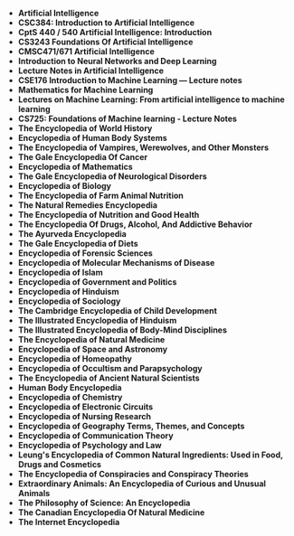 <ul>

                             
 <li><b><a target="_blank" href="https://github.com/manjunath5496/Encyclopedia-Books/blob/master/ncy(1).pdf" style="text-decoration:none;">Artificial Intelligence</a></b></li>
 <li><b><a target="_blank" href="https://github.com/manjunath5496/Encyclopedia-Books/blob/master/ncy(2).pdf" style="text-decoration:none;">CSC384: Introduction to Artificial Intelligence  </a></b></li>
                                <li><b><a target="_blank" href="https://github.com/manjunath5496/Encyclopedia-Books/blob/master/ncy(3).pdf" style="text-decoration:none;">CptS 440 / 540 Artificial Intelligence: Introduction</a></b></li>
 <li><b><a target="_blank" href="https://github.com/manjunath5496/Encyclopedia-Books/blob/master/ncy(4).pdf" style="text-decoration:none;">CS3243 Foundations Of Artificial Intelligence</a></b></li>                              
<li><b><a target="_blank" href="https://github.com/manjunath5496/Encyclopedia-Books/blob/master/ncy(5).pdf" style="text-decoration:none;">CMSC471/671 Artificial Intelligence</a></b></li>
<li><b><a target="_blank" href="https://github.com/manjunath5496/Encyclopedia-Books/blob/master/ncy(6).pdf" style="text-decoration:none;">Introduction to Neural Networks and Deep Learning</a></b></li>
 
  <li><b><a target="_blank" href="https://github.com/manjunath5496/Encyclopedia-Books/blob/master/ncy(7).pdf" style="text-decoration:none;">Lecture Notes in Artificial Intelligence</a></b></li>
 <li><b><a target="_blank" href="https://github.com/manjunath5496/Encyclopedia-Books/blob/master/ncy(8).pdf" style="text-decoration:none;">CSE176 Introduction to Machine Learning — Lecture notes </a></b></li>
   <li><b><a target="_blank" href="https://github.com/manjunath5496/Encyclopedia-Books/blob/master/ncy(9).pdf" style="text-decoration:none;">Mathematics for Machine Learning</a></b></li>                             
 <li><b><a target="_blank" href="https://github.com/manjunath5496/Encyclopedia-Books/blob/master/ncy(10).pdf" style="text-decoration:none;">Lectures on Machine Learning: From artificial intelligence to machine learning </a></b></li>                              
<li><b><a target="_blank" href="https://github.com/manjunath5496/Encyclopedia-Books/blob/master/ncy(11).pdf" style="text-decoration:none;">CS725: Foundations of Machine learning - Lecture Notes</a></b></li>
<li><b><a target="_blank" href="https://github.com/manjunath5496/Encyclopedia-Books/blob/master/ncy(12).pdf" style="text-decoration:none;">The Encyclopedia of World History</a></b></li>
               <li><b><a target="_blank" href="https://github.com/manjunath5496/Encyclopedia-Books/blob/master/ncy(13).pdf" style="text-decoration:none;">Encyclopedia of Human Body Systems</a></b></li>
 <li><b><a target="_blank" href="https://github.com/manjunath5496/Encyclopedia-Books/blob/master/ncy(14).pdf" style="text-decoration:none;">The Encyclopedia of Vampires, Werewolves, and Other Monsters </a></b></li>                              
<li><b><a target="_blank" href="https://github.com/manjunath5496/Encyclopedia-Books/blob/master/ncy(15).pdf" style="text-decoration:none;">The Gale Encyclopedia Of Cancer</a></b></li>
<li><b><a target="_blank" href="https://github.com/manjunath5496/Encyclopedia-Books/blob/master/ncy(16).pdf" style="text-decoration:none;">Encyclopedia of Mathematics </a></b></li>

  <li><b><a target="_blank" href="https://github.com/manjunath5496/Encyclopedia-Books/blob/master/ncy(17).pdf" style="text-decoration:none;">The Gale Encyclopedia of Neurological Disorders </a></b></li>                              
<li><b><a target="_blank" href="https://github.com/manjunath5496/Encyclopedia-Books/blob/master/ncy(18).pdf" style="text-decoration:none;">Encyclopedia of Biology </a></b></li>
<li><b><a target="_blank" href="https://github.com/manjunath5496/Encyclopedia-Books/blob/master/ncy(19).pdf" style="text-decoration:none;">The Encyclopedia of Farm Animal Nutrition </a></b></li>
 
<li><b><a target="_blank" href="https://github.com/manjunath5496/Encyclopedia-Books/blob/master/ncy(20).pdf" style="text-decoration:none;">The Natural Remedies Encyclopedia </a></b></li>

<li><b><a target="_blank" href="https://github.com/manjunath5496/Encyclopedia-Books/blob/master/ncy(21).pdf" style="text-decoration:none;">The Encyclopedia of Nutrition and Good Health </a></b></li>
 
  <li><b><a target="_blank" href="https://github.com/manjunath5496/Encyclopedia-Books/blob/master/ncy(22).pdf" style="text-decoration:none;">The Encyclopedia Of Drugs, Alcohol, And Addictive Behavior </a></b></li>                              
<li><b><a target="_blank" href="https://github.com/manjunath5496/Encyclopedia-Books/blob/master/ncy(24).rar" style="text-decoration:none;">The Ayurveda Encyclopedia </a></b></li>
<li><b><a target="_blank" href="https://github.com/manjunath5496/Encyclopedia-Books/blob/master/ncy(25).pdf" style="text-decoration:none;">The Gale Encyclopedia of Diets </a></b></li>
 
<li><b><a target="_blank" href="https://github.com/manjunath5496/Encyclopedia-Books/blob/master/ncy(26).rar" style="text-decoration:none;">Encyclopedia of Forensic Sciences</a></b></li>

<li><b><a target="_blank" href="https://github.com/manjunath5496/Encyclopedia-Books/blob/master/ncy(27).pdf" style="text-decoration:none;">Encyclopedia of Molecular Mechanisms of Disease </a></b></li>
  
 
  <li><b><a target="_blank" href="https://github.com/manjunath5496/Encyclopedia-Books/blob/master/ncy(23).pdf" style="text-decoration:none;">Encyclopedia of Islam </a></b></li>                              
<li><b><a target="_blank" href="https://github.com/manjunath5496/Encyclopedia-Books/blob/master/ncy(28).pdf" style="text-decoration:none;">Encyclopedia of Government and Politics </a></b></li>
<li><b><a target="_blank" href="https://github.com/manjunath5496/Encyclopedia-Books/blob/master/ncy(29).pdf" style="text-decoration:none;">Encyclopedia of Hinduism </a></b></li>
 
<li><b><a target="_blank" href="https://github.com/manjunath5496/Encyclopedia-Books/blob/master/ncy(30).pdf" style="text-decoration:none;">Encyclopedia of Sociology </a></b></li>

<li><b><a target="_blank" href="https://github.com/manjunath5496/Encyclopedia-Books/blob/master/ncy(31).pdf" style="text-decoration:none;">The Cambridge Encyclopedia of Child Development </a></b></li>
 
  <li><b><a target="_blank" href="https://github.com/manjunath5496/Encyclopedia-Books/blob/master/ncy(33).pdf" style="text-decoration:none;">The Illustrated Encyclopedia of Hinduism </a></b></li>                              
<li><b><a target="_blank" href="https://github.com/manjunath5496/Encyclopedia-Books/blob/master/ncy(35).pdf" style="text-decoration:none;">The Illustrated Encyclopedia of Body-Mind Disciplines </a></b></li>
<li><b><a target="_blank" href="https://github.com/manjunath5496/Encyclopedia-Books/blob/master/ncy(36).pdf" style="text-decoration:none;">The Encyclopedia of Natural Medicine </a></b></li>
 
<li><b><a target="_blank" href="https://github.com/manjunath5496/Encyclopedia-Books/blob/master/ncy(37).pdf" style="text-decoration:none;"> Encyclopedia of Space and Astronomy</a></b></li>


  <li><b><a target="_blank" href="https://github.com/manjunath5496/Encyclopedia-Books/blob/master/ncy(32).pdf" style="text-decoration:none;">Encyclopedia of Homeopathy </a></b></li>                              
<li><b><a target="_blank" href="https://github.com/manjunath5496/Encyclopedia-Books/blob/master/ncy(34).pdf" style="text-decoration:none;">Encyclopedia of Occultism and Parapsychology </a></b></li>
<li><b><a target="_blank" href="https://github.com/manjunath5496/Encyclopedia-Books/blob/master/ncy(38).pdf" style="text-decoration:none;">The Encyclopedia of Ancient Natural Scientists </a></b></li>
 
<li><b><a target="_blank" href="https://github.com/manjunath5496/Encyclopedia-Books/blob/master/ncy(39).pdf" style="text-decoration:none;"> Human Body Encyclopedia</a></b></li>

  
<li><b><a target="_blank" href="https://github.com/manjunath5496/Encyclopedia-Books/blob/master/ncy(40).pdf" style="text-decoration:none;"> Encyclopedia of Chemistry</a></b></li>


  <li><b><a target="_blank" href="https://github.com/manjunath5496/Encyclopedia-Books/blob/master/ncy(41).pdf" style="text-decoration:none;">Encyclopedia of Electronic Circuits </a></b></li>                              
<li><b><a target="_blank" href="https://github.com/manjunath5496/Encyclopedia-Books/blob/master/ncy(42).pdf" style="text-decoration:none;">Encyclopedia of Nursing Research </a></b></li>
<li><b><a target="_blank" href="https://github.com/manjunath5496/Encyclopedia-Books/blob/master/ncy(43).pdf" style="text-decoration:none;">Encyclopedia of Geography Terms, Themes, and Concepts </a></b></li>
 
<li><b><a target="_blank" href="https://github.com/manjunath5496/Encyclopedia-Books/blob/master/ncy(44).pdf" style="text-decoration:none;"> Encyclopedia of Communication Theory</a></b></li>
 
   <li><b><a target="_blank" href="https://github.com/manjunath5496/Encyclopedia-Books/blob/master/ncy(45).pdf" style="text-decoration:none;">Encyclopedia of Psychology and Law </a></b></li>                              
<li><b><a target="_blank" href="https://github.com/manjunath5496/Encyclopedia-Books/blob/master/ncy(46).pdf" style="text-decoration:none;">Leung's Encyclopedia of Common Natural Ingredients: Used in Food, Drugs and Cosmetics </a></b></li>
<li><b><a target="_blank" href="https://github.com/manjunath5496/Encyclopedia-Books/blob/master/ncy(47).pdf" style="text-decoration:none;">The Encyclopedia of Conspiracies and Conspiracy Theories </a></b></li>
 
<li><b><a target="_blank" href="https://github.com/manjunath5496/Encyclopedia-Books/blob/master/ncy(48).pdf" style="text-decoration:none;"> Extraordinary Animals: An Encyclopedia of Curious and Unusual Animals</a></b></li>
 
 
   <li><b><a target="_blank" href="https://github.com/manjunath5496/Encyclopedia-Books/blob/master/ncy(49).pdf" style="text-decoration:none;">The Philosophy of Science: An Encyclopedia</a></b></li>                              
<li><b><a target="_blank" href="https://github.com/manjunath5496/Encyclopedia-Books/blob/master/ncy(50).pdf" style="text-decoration:none;">The Canadian Encyclopedia Of Natural Medicine </a></b></li>
<li><b><a target="_blank" href="https://github.com/manjunath5496/Encyclopedia-Books/blob/master/ncy(51).pdf" style="text-decoration:none;">The Internet Encyclopedia </a></b></li>
 

 
 
 
 
 
 
 
 
 
  </ul>
